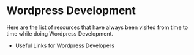 # Wordpress Development
Here are the list of resources that have always been visited from time to time while doing Wordpress Development.
- Useful Links for Wordpress Developers
